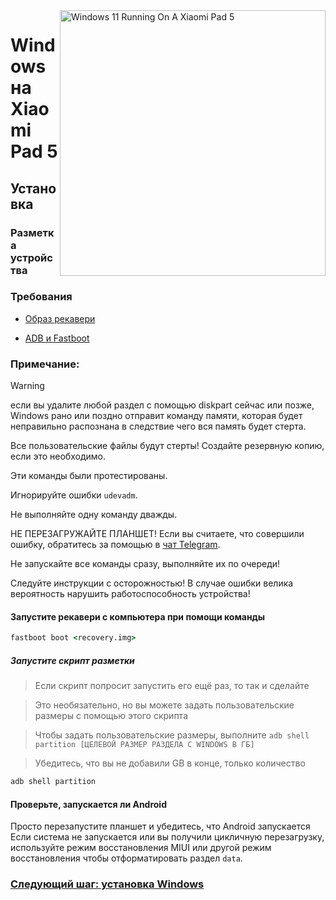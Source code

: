 ﻿<img align="right" src="https://raw.githubusercontent.com/erdilS/Port-Windows-11-Xiaomi-Pad-5/main/nabu.png" width="425" alt="Windows 11 Running On A Xiaomi Pad 5">


# Windows на Xiaomi Pad 5

## Установка

### Разметка устройства

### Требования

- [Образ рекавери](https://github.com/erdilS/Port-Windows-11-Xiaomi-Pad-5/releases/download/1.0/recovery.img)

- [ADB и Fastboot](https://developer.android.com/studio/releases/platform-tools)

### Примечание:
> [!WARNING]
> если вы удалите любой раздел с помощью diskpart сейчас или позже, Windows рано или поздно отправит команду памяти, которая будет неправильно распознана в следствие чего вся память будет стерта.
> 
> Все пользовательские файлы будут стерты! Создайте резервную копию, если это необходимо.
> 
> Эти команды были протестированы.
> 
> Игнорируйте ошибки `udevadm`.
> 
> Не выполняйте одну команду дважды.
> 
> 
> НЕ ПЕРЕЗАГРУЖАЙТЕ ПЛАНШЕТ! Если вы считаете, что совершили ошибку, обратитесь за помощью в [чат Telegram](https://t.me/nabuwoa).
> 
>
>
>  Не запускайте все команды сразу, выполняйте их по очереди!
>
>
> Следуйте инструкции с осторожностью! В случае ошибки велика вероятность нарушить работоспособность устройства!


#### Запустите рекавери с компьютера при помощи команды
```cmd
fastboot boot <recovery.img>
```
##### Запустите скрипт разметки

> Если скрипт попросит запустить его ещё раз, то так и сделайте

> Это необязательно, но вы можете задать пользовательские размеры с помощью этого скрипта

> Чтобы задать пользовательские размеры, выполните ``adb shell partition [ЦЕЛЕВОЙ РАЗМЕР РАЗДЕЛА С WINDOWS В ГБ]``

> Убедитесь, что вы не добавили GB в конце, только количество
```cmd
adb shell partition
```

#### Проверьте, запускается ли Android
Просто перезапустите планшет и убедитесь, что Android запускается Если система не запускается или вы получили цикличную перезагрузку, используйте режим восстановления MIUI или другой режим восстановления чтобы отформатировать раздел `data`.

### [Следующий шаг: установка Windows](/guide/Russian/install-ru.md)
